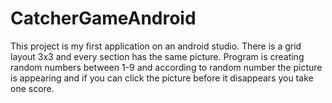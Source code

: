 # CatcherGameAndroid
This project is my first application on an android studio. There is a grid layout 3x3 and every section has the same picture. Program is creating random numbers between 1-9 and according to random number the picture is appearing and if you can click the picture before it disappears you take one score.
